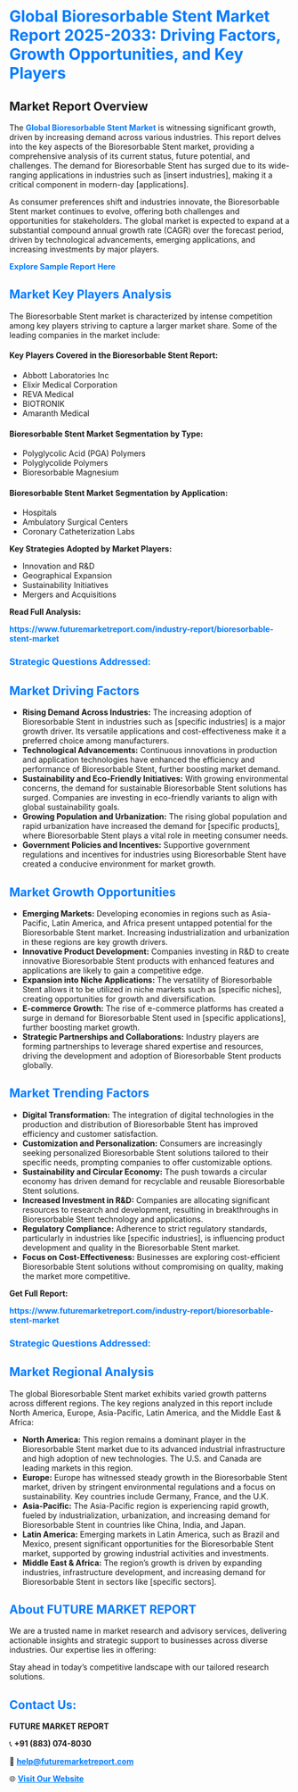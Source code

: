 <h1 style="color: #007BFF;">Global Bioresorbable Stent Market Report 2025-2033: Driving Factors, Growth Opportunities, and Key Players</h1>

<section id="overview">
<h2>Market Report Overview</h2>
<p>The <a href="https://www.futuremarketreport.com/industry-report/bioresorbable-stent-market" style="color: #007BFF; text-decoration: none;"><strong>Global Bioresorbable Stent Market</strong></a> is witnessing significant growth, driven by increasing demand across various industries. This report delves into the key aspects of the Bioresorbable Stent market, providing a comprehensive analysis of its current status, future potential, and challenges. The demand for Bioresorbable Stent has surged due to its wide-ranging applications in industries such as [insert industries], making it a critical component in modern-day [applications].</p>
<p>As consumer preferences shift and industries innovate, the Bioresorbable Stent market continues to evolve, offering both challenges and opportunities for stakeholders. The global market is expected to expand at a substantial compound annual growth rate (CAGR) over the forecast period, driven by technological advancements, emerging applications, and increasing investments by major players.</p>
</section>

<section id="overview">
<p><a href="https://www.futuremarketreport.com/request-sample/reportId=88314" style="color: #007BFF; text-decoration: none;"><strong>Explore Sample Report Here</strong></a></p>
</section>

<section id="key-players">
<h2 style="color: #007BFF;">Market Key Players Analysis</h2>
<p>The Bioresorbable Stent market is characterized by intense competition among key players striving to capture a larger market share. Some of the leading companies in the market include:</p>
<h4>Key Players Covered in the Bioresorbable Stent Report:</h4>
<ul><li>Abbott Laboratories Inc</li><li>Elixir Medical Corporation</li><li>REVA Medical</li><li>BIOTRONIK</li><li>Amaranth Medical</li></ul>
<h4>Bioresorbable Stent Market Segmentation by Type:</h4>
<ul><li>Polyglycolic Acid (PGA) Polymers</li><li>Polyglycolide Polymers</li><li>Bioresorbable Magnesium</li></ul>

<h4>Bioresorbable Stent Market Segmentation by Application:</h4>
<ul><li>Hospitals</li><li>Ambulatory Surgical Centers</li><li>Coronary Catheterization Labs</li></ul>
<p><strong>Key Strategies Adopted by Market Players:</strong></p>
<ul>
<li>Innovation and R&D</li>
<li>Geographical Expansion</li>
<li>Sustainability Initiatives</li>
<li>Mergers and Acquisitions</li>
</ul>
</section>

<section>
<p><strong>Read Full Analysis: </strong></p><a href="https://www.futuremarketreport.com/industry-report/bioresorbable-stent-market" style="color: #007BFF; text-decoration: none;"><strong>https://www.futuremarketreport.com/industry-report/bioresorbable-stent-market</strong></a>
<h3 style="color: #007BFF;">Strategic Questions Addressed:</h3>
</section>

<section id="driving-factors">
<h2 style="color: #007BFF;">Market Driving Factors</h2>
<ul>
<li><strong>Rising Demand Across Industries:</strong> The increasing adoption of Bioresorbable Stent in industries such as [specific industries] is a major growth driver. Its versatile applications and cost-effectiveness make it a preferred choice among manufacturers.</li>
<li><strong>Technological Advancements:</strong> Continuous innovations in production and application technologies have enhanced the efficiency and performance of Bioresorbable Stent, further boosting market demand.</li>
<li><strong>Sustainability and Eco-Friendly Initiatives:</strong> With growing environmental concerns, the demand for sustainable Bioresorbable Stent solutions has surged. Companies are investing in eco-friendly variants to align with global sustainability goals.</li>
<li><strong>Growing Population and Urbanization:</strong> The rising global population and rapid urbanization have increased the demand for [specific products], where Bioresorbable Stent plays a vital role in meeting consumer needs.</li>
<li><strong>Government Policies and Incentives:</strong> Supportive government regulations and incentives for industries using Bioresorbable Stent have created a conducive environment for market growth.</li>
</ul>
</section>

<section id="growth-opportunities">
<h2 style="color: #007BFF;">Market Growth Opportunities</h2>
<ul>
<li><strong>Emerging Markets:</strong> Developing economies in regions such as Asia-Pacific, Latin America, and Africa present untapped potential for the Bioresorbable Stent market. Increasing industrialization and urbanization in these regions are key growth drivers.</li>
<li><strong>Innovative Product Development:</strong> Companies investing in R&D to create innovative Bioresorbable Stent products with enhanced features and applications are likely to gain a competitive edge.</li>
<li><strong>Expansion into Niche Applications:</strong> The versatility of Bioresorbable Stent allows it to be utilized in niche markets such as [specific niches], creating opportunities for growth and diversification.</li>
<li><strong>E-commerce Growth:</strong> The rise of e-commerce platforms has created a surge in demand for Bioresorbable Stent used in [specific applications], further boosting market growth.</li>
<li><strong>Strategic Partnerships and Collaborations:</strong> Industry players are forming partnerships to leverage shared expertise and resources, driving the development and adoption of Bioresorbable Stent products globally.</li>
</ul>
</section>

<section id="trending-factors">
<h2 style="color: #007BFF;">Market Trending Factors</h2>
<ul>
<li><strong>Digital Transformation:</strong> The integration of digital technologies in the production and distribution of Bioresorbable Stent has improved efficiency and customer satisfaction.</li>
<li><strong>Customization and Personalization:</strong> Consumers are increasingly seeking personalized Bioresorbable Stent solutions tailored to their specific needs, prompting companies to offer customizable options.</li>
<li><strong>Sustainability and Circular Economy:</strong> The push towards a circular economy has driven demand for recyclable and reusable Bioresorbable Stent solutions.</li>
<li><strong>Increased Investment in R&D:</strong> Companies are allocating significant resources to research and development, resulting in breakthroughs in Bioresorbable Stent technology and applications.</li>
<li><strong>Regulatory Compliance:</strong> Adherence to strict regulatory standards, particularly in industries like [specific industries], is influencing product development and quality in the Bioresorbable Stent market.</li>
<li><strong>Focus on Cost-Effectiveness:</strong> Businesses are exploring cost-efficient Bioresorbable Stent solutions without compromising on quality, making the market more competitive.</li>
</ul>
</section>

<section>
<p><strong>Get Full Report: </strong></p><a href="https://www.futuremarketreport.com/industry-report/bioresorbable-stent-market" style="color: #007BFF; text-decoration: none;"><strong>https://www.futuremarketreport.com/industry-report/bioresorbable-stent-market</strong></a>
<h3 style="color: #007BFF;">Strategic Questions Addressed:</h3>
</section>


<section id="regional-analysis">
<h2 style="color: #007BFF;">Market Regional Analysis</h2>
<p>The global Bioresorbable Stent market exhibits varied growth patterns across different regions. The key regions analyzed in this report include North America, Europe, Asia-Pacific, Latin America, and the Middle East & Africa:</p>
<ul>
<li><strong>North America:</strong> This region remains a dominant player in the Bioresorbable Stent market due to its advanced industrial infrastructure and high adoption of new technologies. The U.S. and Canada are leading markets in this region.</li>
<li><strong>Europe:</strong> Europe has witnessed steady growth in the Bioresorbable Stent market, driven by stringent environmental regulations and a focus on sustainability. Key countries include Germany, France, and the U.K.</li>
<li><strong>Asia-Pacific:</strong> The Asia-Pacific region is experiencing rapid growth, fueled by industrialization, urbanization, and increasing demand for Bioresorbable Stent in countries like China, India, and Japan.</li>
<li><strong>Latin America:</strong> Emerging markets in Latin America, such as Brazil and Mexico, present significant opportunities for the Bioresorbable Stent market, supported by growing industrial activities and investments.</li>
<li><strong>Middle East & Africa:</strong> The region’s growth is driven by expanding industries, infrastructure development, and increasing demand for Bioresorbable Stent in sectors like [specific sectors].</li>
</ul>
</section>

<footer>
<h2 style="color: #007BFF;">About FUTURE MARKET REPORT</h2>
<p>We are a trusted name in market research and advisory services, delivering actionable insights and strategic support to businesses across diverse industries. Our expertise lies in offering:</p>

<p>Stay ahead in today’s competitive landscape with our tailored research solutions.</p>

<h2 style="color: #007BFF;">Contact Us:</h2>
<p><strong>FUTURE MARKET REPORT</strong></p>
<p>📞 <strong>+91 (883) 074-8030</strong></p>
<p>📧 <strong><a href="mailto:help@futuremarketreport.com" style="color: #007BFF;">help@futuremarketreport.com</a></strong></p>
<p>🌐 <strong><a href="https://www.futuremarketreport.com/" style="color: #007BFF;">Visit Our Website</a></strong></p>
</footer>